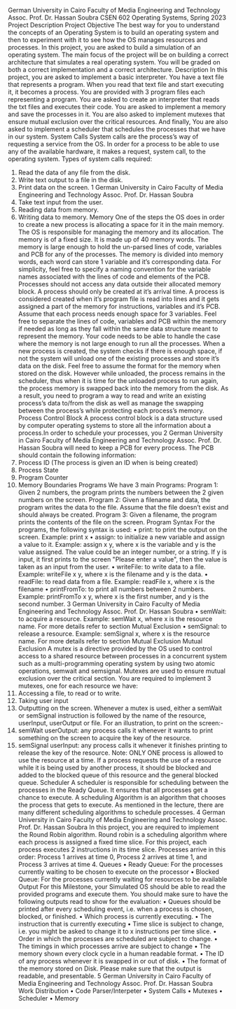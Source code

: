German University in Cairo
Faculty of Media Engineering and Technology
Assoc. Prof. Dr. Hassan Soubra
CSEN 602 Operating Systems, Spring 2023
Project Description
Project Objective
The best way for you to understand the concepts of an Operating System is to build
an operating system and then to experiment with it to see how the OS manages
resources and processes. In this project, you are asked to build a simulation of
an operating system. The main focus of the project will be on building a correct
architecture that simulates a real operating system. You will be graded on
both a correct implementation and a correct architecture.
Description
In this project, you are asked to implement a basic interpreter. You have a text
file that represents a program. When you read that text file and start executing
it, it becomes a process. You are provided with 3 program files each representing a program. You are asked to create an interpreter that reads
the txt files and executes their code. You are asked to implement a
memory and save the processes in it. You are also asked to implement
mutexes that ensure mutual exclusion over the critical resources. And
finally, You are also asked to implement a scheduler that schedules the
processes that we have in our system.
System Calls
System calls are the process’s way of requesting a service from the OS. In order
for a process to be able to use any of the available hardware, it makes a request,
system call, to the operating system.
Types of system calls required:
1. Read the data of any file from the disk.
2. Write text output to a file in the disk.
3. Print data on the screen.
1
German University in Cairo
Faculty of Media Engineering and Technology
Assoc. Prof. Dr. Hassan Soubra
4. Take text input from the user.
5. Reading data from memory.
6. Writing data to memory.
Memory
One of the steps the OS does in order to create a new process is allocating a space
for it in the main memory. The OS is responsible for managing the memory and
its allocation.
The memory is of a fixed size. It is made up of 40 memory words. The memory
is large enough to hold the un-parsed lines of code, variables and PCB for any of
the processes. The memory is divided into memory words, each word can store 1
variable and it’s corresponding data. For simplicity, feel free to specify a naming
convention for the variable names associated with the lines of code and elements
of the PCB. Processes should not access any data outside their allocated memory
block.
A process should only be created at it’s arrival time. A process is considered
created when it’s program file is read into lines and it gets assigned a part of the
memory for instructions, variables and it’s PCB. Assume that each process needs
enough space for 3 variables.
Feel free to separate the lines of code, variables and PCB within the memory
if needed as long as they fall within the same data structure meant to represent
the memory.
Your code needs to be able to handle the case where the memory is not large
enough to run all the processes. When a new process is created, the system checks
if there is enough space, if not the system will unload one of the existing processes
and store it’s data on the disk. Feel free to assume the format for the memory
when stored on the disk. However while unloaded, the process remains in the
scheduler, thus when it is time for the unloaded process to run again, the process
memory is swapped back into the memory from the disk. As a result, you need to
program a way to read and write an existing process’s data to/from the disk as
well as manage the swapping between the process’s while protecting each process’s
memory.
Process Control Block
A process control block is a data structure used by computer operating systems to
store all the information about a process.In order to schedule your processes, you
2
German University in Cairo
Faculty of Media Engineering and Technology
Assoc. Prof. Dr. Hassan Soubra
will need to keep a PCB for every process. The PCB should contain the following
information:
1. Process ID (The process is given an ID when is being created)
2. Process State
3. Program Counter
4. Memory Boundaries
Programs
We have 3 main Programs:
Program 1: Given 2 numbers, the program prints the numbers between the 2
given numbers on the screen.
Program 2: Given a filename and data, the program writes the data to the file.
Assume that the file doesn’t exist and should always be created.
Program 3: Given a filename, the program prints the contents of the file on the
screen.
Program Syntax
For the programs, the following syntax is used:
• print: to print the output on the screen. Example: print x
• assign: to initialize a new variable and assign a value to it. Example:
assign x y, where x is the variable and y is the value assigned. The value
could be an integer number, or a string. If y is input, it first prints to the
screen "Please enter a value", then the value is taken as an input from
the user.
• writeFile: to write data to a file. Example: writeFile x y, where x is
the filename and y is the data.
• readFile: to read data from a file. Example: readFile x, where x is the
filename
• printFromTo: to print all numbers between 2 numbers. Example: printFromTo
x y, where x is the first number, and y is the second number.
3
German University in Cairo
Faculty of Media Engineering and Technology
Assoc. Prof. Dr. Hassan Soubra
• semWait: to acquire a resource. Example: semWait x, where x is the resource name. For more details refer to section Mutual Exclusion
• semSignal: to release a resource. Example: semSignal x, where x is the
resource name. For more details refer to section Mutual Exclusion
Mutual Exclusion
A mutex is a directive provided by the OS used to control access to a shared
resource between processes in a concurrent system such as a multi-programming
operating system by using two atomic operations, semwait and semsignal. Mutexes
are used to ensure mutual exclusion over the critical section.
You are required to implement 3 mutexes, one for each resource we
have:
1. Accessing a file, to read or to write.
2. Taking user input
3. Outputting on the screen.
Whenever a mutex is used, either a semWait or semSignal instruction is followed
by the name of the resource, userInput, userOutput or file. For an illustration,
to print on the screen:-
1. semWait userOutput: any process calls it whenever it wants to print
something on the screen to acquire the key of the resource.
2. semSignal userInput: any process calls it whenever it finishes printing to
release the key of the resource.
Note: ONLY ONE process is allowed to use the resource at a time. If a process
requests the use of a resource while it is being used by another process, it should
be blocked and added to the blocked queue of this resource and the general blocked
queue.
Scheduler
A scheduler is responsible for scheduling between the processes in the Ready
Queue. It ensures that all processes get a chance to execute. A scheduling Algorithm is an algorithm that chooses the process that gets to execute. As mentioned
in the lecture, there are many different scheduling algorithms to schedule processes.
4
German University in Cairo
Faculty of Media Engineering and Technology
Assoc. Prof. Dr. Hassan Soubra
In this project, you are required to implement the Round Robin algorithm. Round
robin is a scheduling algorithm where each process is assigned a fixed time slice.
For this project, each process executes 2 instructions in its time slice.
Processes arrive in this order: Process 1 arrives at time 0, Process 2 arrives at
time 1, and Process 3 arrives at time 4.
Queues
• Ready Queue: For the processes currently waiting to be chosen to execute
on the processor
• Blocked Queue: For the processes currently waiting for resources to be available
Output
For this Milestone, your Simulated OS should be able to read the provided programs and execute them. You should make sure to have the following outputs read
to show for the evaluation:
• Queues should be printed after every scheduling event, i.e. when a process
is chosen, blocked, or finished.
• Which process is currently executing.
• The instruction that is currently executing
• Time slice is subject to change, i.e. you might be asked to change it to x
instructions per time slice.
• Order in which the processes are scheduled are subject to change.
• The timings in which processes arrive are subject to change
• The memory shown every clock cycle in a human readable format.
• The ID of any process whenever it is swapped in or out of disk.
• The format of the memory stored on Disk.
Please make sure that the output is readable, and presentable.
5
German University in Cairo
Faculty of Media Engineering and Technology
Assoc. Prof. Dr. Hassan Soubra
Work Distribution
• Code Parser/Interpeter
• System Calls
• Mutexes
• Scheduler
• Memory
